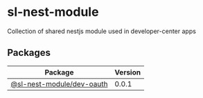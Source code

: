 # sl-nest-module

Collection of shared nestjs module used in developer-center apps

## Packages

| Package                                         | Version |
| ----------------------------------------------- | ------- |
| [@sl-nest-module/dev-oauth](packages/dev-oauth) | 0.0.1   |
